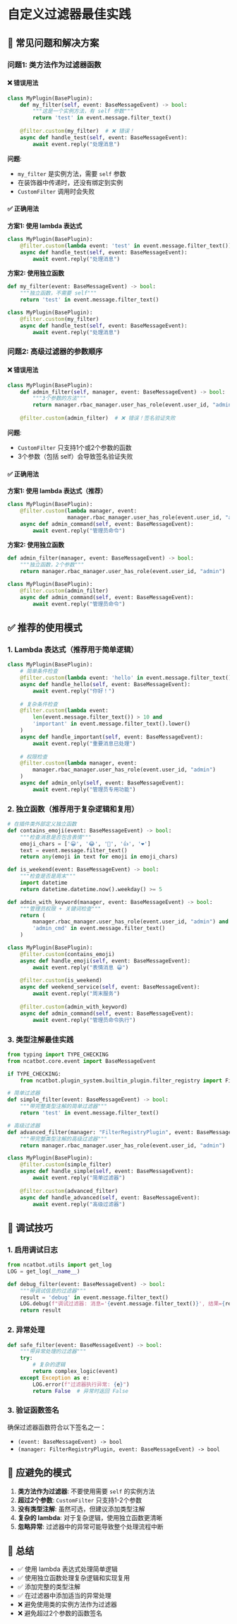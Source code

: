 # 自定义过滤器最佳实践

## 🚨 常见问题和解决方案

### 问题1: 类方法作为过滤器函数

#### ❌ 错误用法
```python
class MyPlugin(BasePlugin):
    def my_filter(self, event: BaseMessageEvent) -> bool:
        """这是一个实例方法，有 self 参数"""
        return 'test' in event.message.filter_text()
    
    @filter.custom(my_filter)  # ❌ 错误！
    async def handle_test(self, event: BaseMessageEvent):
        await event.reply("处理消息")
```

**问题**: 
- `my_filter` 是实例方法，需要 `self` 参数
- 在装饰器中传递时，还没有绑定到实例
- `CustomFilter` 调用时会失败

#### ✅ 正确用法

**方案1: 使用 lambda 表达式**
```python
class MyPlugin(BasePlugin):
    @filter.custom(lambda event: 'test' in event.message.filter_text())
    async def handle_test(self, event: BaseMessageEvent):
        await event.reply("处理消息")
```

**方案2: 使用独立函数**
```python
def my_filter(event: BaseMessageEvent) -> bool:
    """独立函数，不需要 self"""
    return 'test' in event.message.filter_text()

class MyPlugin(BasePlugin):
    @filter.custom(my_filter)
    async def handle_test(self, event: BaseMessageEvent):
        await event.reply("处理消息")
```

### 问题2: 高级过滤器的参数顺序

#### ❌ 错误用法
```python
class MyPlugin(BasePlugin):
    def admin_filter(self, manager, event: BaseMessageEvent) -> bool:
        """3个参数的方法"""
        return manager.rbac_manager.user_has_role(event.user_id, "admin")
    
    @filter.custom(admin_filter)  # ❌ 错误！签名验证失败
```

**问题**: 
- `CustomFilter` 只支持1个或2个参数的函数
- 3个参数（包括 self）会导致签名验证失败

#### ✅ 正确用法

**方案1: 使用 lambda 表达式（推荐）**
```python
class MyPlugin(BasePlugin):
    @filter.custom(lambda manager, event: 
                   manager.rbac_manager.user_has_role(event.user_id, "admin"))
    async def admin_command(self, event: BaseMessageEvent):
        await event.reply("管理员命令")
```

**方案2: 使用独立函数**
```python
def admin_filter(manager, event: BaseMessageEvent) -> bool:
    """独立函数，2个参数"""
    return manager.rbac_manager.user_has_role(event.user_id, "admin")

class MyPlugin(BasePlugin):
    @filter.custom(admin_filter)
    async def admin_command(self, event: BaseMessageEvent):
        await event.reply("管理员命令")
```

## ✅ 推荐的使用模式

### 1. Lambda 表达式（推荐用于简单逻辑）

```python
class MyPlugin(BasePlugin):
    # 简单条件检查
    @filter.custom(lambda event: 'hello' in event.message.filter_text())
    async def handle_hello(self, event: BaseMessageEvent):
        await event.reply("你好！")
    
    # 复杂条件检查
    @filter.custom(lambda event: 
        len(event.message.filter_text()) > 10 and 
        'important' in event.message.filter_text().lower()
    )
    async def handle_important(self, event: BaseMessageEvent):
        await event.reply("重要消息已处理")
    
    # 权限检查
    @filter.custom(lambda manager, event: 
        manager.rbac_manager.user_has_role(event.user_id, "admin")
    )
    async def admin_only(self, event: BaseMessageEvent):
        await event.reply("管理员专用功能")
```

### 2. 独立函数（推荐用于复杂逻辑和复用）

```python
# 在插件类外部定义独立函数
def contains_emoji(event: BaseMessageEvent) -> bool:
    """检查消息是否包含表情"""
    emoji_chars = ['😀', '😂', '🤔', '👍', '❤️']
    text = event.message.filter_text()
    return any(emoji in text for emoji in emoji_chars)

def is_weekend(event: BaseMessageEvent) -> bool:
    """检查是否是周末"""
    import datetime
    return datetime.datetime.now().weekday() >= 5

def admin_with_keyword(manager, event: BaseMessageEvent) -> bool:
    """管理员权限 + 关键词检查"""
    return (
        manager.rbac_manager.user_has_role(event.user_id, "admin") and
        'admin_cmd' in event.message.filter_text()
    )

class MyPlugin(BasePlugin):
    @filter.custom(contains_emoji)
    async def handle_emoji(self, event: BaseMessageEvent):
        await event.reply("表情消息 😀")
    
    @filter.custom(is_weekend)
    async def weekend_service(self, event: BaseMessageEvent):
        await event.reply("周末服务")
    
    @filter.custom(admin_with_keyword)
    async def admin_command(self, event: BaseMessageEvent):
        await event.reply("管理员命令执行")
```

### 3. 类型注解最佳实践

```python
from typing import TYPE_CHECKING
from ncatbot.core.event import BaseMessageEvent

if TYPE_CHECKING:
    from ncatbot.plugin_system.builtin_plugin.filter_registry import FilterRegistryPlugin

# 简单过滤器
def simple_filter(event: BaseMessageEvent) -> bool:
    """带完整类型注解的简单过滤器"""
    return 'test' in event.message.filter_text()

# 高级过滤器
def advanced_filter(manager: "FilterRegistryPlugin", event: BaseMessageEvent) -> bool:
    """带完整类型注解的高级过滤器"""
    return manager.rbac_manager.user_has_role(event.user_id, "admin")

class MyPlugin(BasePlugin):
    @filter.custom(simple_filter)
    async def handle_simple(self, event: BaseMessageEvent):
        await event.reply("简单过滤器")
    
    @filter.custom(advanced_filter)
    async def handle_advanced(self, event: BaseMessageEvent):
        await event.reply("高级过滤器")
```

## 🔧 调试技巧

### 1. 启用调试日志

```python
from ncatbot.utils import get_log
LOG = get_log(__name__)

def debug_filter(event: BaseMessageEvent) -> bool:
    """带调试信息的过滤器"""
    result = 'debug' in event.message.filter_text()
    LOG.debug(f"调试过滤器: 消息='{event.message.filter_text()}', 结果={result}")
    return result
```

### 2. 异常处理

```python
def safe_filter(event: BaseMessageEvent) -> bool:
    """带异常处理的过滤器"""
    try:
        # 复杂的逻辑
        return complex_logic(event)
    except Exception as e:
        LOG.error(f"过滤器执行异常: {e}")
        return False  # 异常时返回 False
```

### 3. 验证函数签名

确保过滤器函数符合以下签名之一：
- `(event: BaseMessageEvent) -> bool`
- `(manager: FilterRegistryPlugin, event: BaseMessageEvent) -> bool`

## 🚫 应避免的模式

1. **类方法作为过滤器**: 不要使用需要 `self` 的实例方法
2. **超过2个参数**: `CustomFilter` 只支持1-2个参数
3. **没有类型注解**: 虽然可选，但建议添加类型注解
4. **复杂的 lambda**: 对于复杂逻辑，使用独立函数更清晰
5. **忽略异常**: 过滤器中的异常可能导致整个处理流程中断

## 📝 总结

- ✅ 使用 lambda 表达式处理简单逻辑
- ✅ 使用独立函数处理复杂逻辑和实现复用
- ✅ 添加完整的类型注解
- ✅ 在过滤器中添加适当的异常处理
- ❌ 避免使用类的实例方法作为过滤器
- ❌ 避免超过2个参数的函数签名

